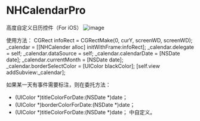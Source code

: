 # NHCalendarPro
高度自定义日历控件（For iOS）
![image](https://github.com/iFindTA/NHCalendarPro/blob/master/screenshots/screen1.png)


使用方法：
    CGRect infoRect = CGRectMake(0, curY, screenWD, screenWD);
    _calendar = [[NHCalender alloc] initWithFrame:infoRect];
    _calendar.delegate = self;
    _calendar.dataSource = self;
    _calendar.calendarDate = [NSDate date];
    _calendar.currentMonth = [NSDate date];
    _calendar.borderSelectColor = [UIColor blackColor];
    [self.view addSubview:_calendar];

如果某一天有事件需要标注，则在委托方法：
- (UIColor *)titleColorForDate:(NSDate *)date；
- (UIColor *)borderColorForDate:(NSDate *)date；
- (UIColor *)titleColorForDate:(NSDate *)date；
中自定义。
